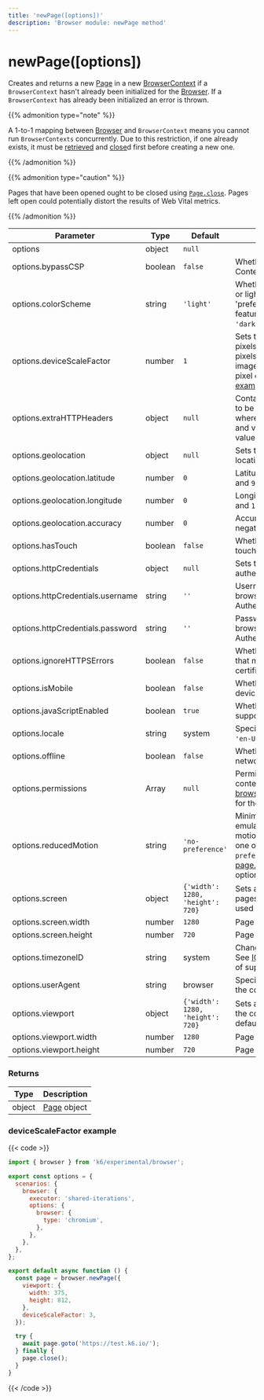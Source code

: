```yaml
---
title: 'newPage([options])'
description: 'Browser module: newPage method'
---
```


# newPage([options])

Creates and returns a new [Page](https://grafana.com/docs/k6/<K6_VERSION>/javascript-api/k6-experimental/browser/page/) in a new [BrowserContext](https://grafana.com/docs/k6/<K6_VERSION>/javascript-api/k6-experimental/browser/browsercontext/) if a `BrowserContext` hasn't already been initialized for the [Browser](https://grafana.com/docs/k6/<K6_VERSION>/javascript-api/k6-experimental/browser). If a `BrowserContext` has already been initialized an error is thrown.

{{% admonition type="note" %}}

A 1-to-1 mapping between [Browser](https://grafana.com/docs/k6/<K6_VERSION>/javascript-api/k6-experimental/browser) and `BrowserContext` means you cannot run `BrowserContexts` concurrently. Due to this restriction, if one already exists, it must be [retrieved](https://grafana.com/docs/k6/<K6_VERSION>/javascript-api/k6-experimental/browser/context) and [close](https://grafana.com/docs/k6/<K6_VERSION>/javascript-api/k6-experimental/browser/browsercontext/close)d first before creating a new one.

{{% /admonition %}}

{{% admonition type="caution" %}}

Pages that have been opened ought to be closed using [`Page.close`](https://grafana.com/docs/k6/<K6_VERSION>/javascript-api/k6-experimental/browser/page/close/). Pages left open could potentially distort the results of Web Vital metrics.

{{% /admonition %}}

<TableWithNestedRows>

| Parameter                                   | Type    | Default                          | Description                                                                                                                                                                                                                                                                              |
| ------------------------------------------- | ------- | -------------------------------- | ---------------------------------------------------------------------------------------------------------------------------------------------------------------------------------------------------------------------------------------------------------------------------------------- |
| options                                     | object  | `null`                           |                                                                                                                                                                                                                                                                                          |
| options.bypassCSP                           | boolean | `false`                          | Whether to bypass a page's Content-Security-Policy.                                                                                                                                                                                                                                      |
| options.colorScheme                         | string  | `'light'`                        | Whether to display a page in dark or light mode by emulating the 'prefers-colors-scheme' media feature. It can be one of `'light'`, `'dark'`, `'no-preference'`.                                                                                                                         |
| options.deviceScaleFactor <BWIPT id="433"/> | number  | `1`                              | Sets the resolution ratio in physical pixels to the resolution in CSS pixels i.e. if set higher than `1`, then images will look sharper on high pixel density screens. See an [example](#devicescalefactor-example) below.                                                               |
| options.extraHTTPHeaders                    | object  | `null`                           | Contains additional HTTP headers to be sent with every request, where the keys are HTTP headers and values are HTTP header values.                                                                                                                                                       |
| options.geolocation <BWIPT id="435"/>       | object  | `null`                           | Sets the user's geographical location.                                                                                                                                                                                                                                                   |
| options.geolocation.latitude                | number  | `0`                              | Latitude should be between `-90` and `90`.                                                                                                                                                                                                                                               |
| options.geolocation.longitude               | number  | `0`                              | Longitude should be between `-180` and `180`.                                                                                                                                                                                                                                            |
| options.geolocation.accuracy                | number  | `0`                              | Accuracy should only be a non-negative number. Defaults to `0`.                                                                                                                                                                                                                          |
| options.hasTouch <BWIPT id="436"/>          | boolean | `false`                          | Whether to simulate a device with touch events.                                                                                                                                                                                                                                          |
| options.httpCredentials                     | object  | `null`                           | Sets the credentials for HTTP authentication using Basic Auth.                                                                                                                                                                                                                           |
| options.httpCredentials.username            | string  | `''`                             | Username to pass to the web browser for Basic HTTP Authentication.                                                                                                                                                                                                                       |
| options.httpCredentials.password            | string  | `''`                             | Password to pass to the web browser for Basic HTTP Authentication.                                                                                                                                                                                                                       |
| options.ignoreHTTPSErrors                   | boolean | `false`                          | Whether to ignore HTTPS errors that may be caused by invalid certificates.                                                                                                                                                                                                               |
| options.isMobile                            | boolean | `false`                          | Whether to simulate a mobile device.                                                                                                                                                                                                                                                     |
| options.javaScriptEnabled                   | boolean | `true`                           | Whether to activate JavaScript support for the context.                                                                                                                                                                                                                                  |
| options.locale                              | string  | system                           | Specifies the user's locale, such as `'en-US'`, `'tr-TR'`, etc.                                                                                                                                                                                                                          |
| options.offline                             | boolean | `false`                          | Whether to emulate an offline network.                                                                                                                                                                                                                                                   |
| options.permissions                         | Array   | `null`                           | Permissions to grant for the context's pages. See [browserContext.grantPermissions()](https://grafana.com/docs/k6/<K6_VERSION>/javascript-api/k6-experimental/browser/browsercontext/grantpermissions) for the options.                                                                  |
| options.reducedMotion                       | string  | `'no-preference'`                | Minimizes the amount of motion by emulating the 'prefers-reduced-motion' media feature. It can be one of `'reduce'` and `'no-preference'`. See [page.emulateMedia()](https://grafana.com/docs/k6/<K6_VERSION>/javascript-api/k6-experimental/browser/page/emulatemedia) for the options. |
| options.screen                              | object  | `{'width': 1280, 'height': 720}` | Sets a window screen size for all pages in the context. It can only be used when the viewport is set.                                                                                                                                                                                    |
| options.screen.width                        | number  | `1280`                           | Page width in pixels.                                                                                                                                                                                                                                                                    |
| options.screen.height                       | number  | `720`                            | Page height in pixels.                                                                                                                                                                                                                                                                   |
| options.timezoneID                          | string  | system                           | Changes the context's timezone. See [ICU's metaZones.txt](https://cs.chromium.org/chromium/src/third_party/icu/source/data/misc/metaZones.txt?rcl=faee8bc70570192d82d2978a71e2a615788597d1) for a list of supported timezone IDs.                                                        |
| options.userAgent                           | string  | browser                          | Specifies the user agent to use in the context.                                                                                                                                                                                                                                          |
| options.viewport                            | object  | `{'width': 1280, 'height': 720}` | Sets a viewport size for all pages in the context. `null` disables the default viewport.                                                                                                                                                                                                 |
| options.viewport.width                      | number  | `1280`                           | Page width in pixels.                                                                                                                                                                                                                                                                    |
| options.viewport.height                     | number  | `720`                            | Page height in pixels.                                                                                                                                                                                                                                                                   |

</TableWithNestedRows>

### Returns

| Type   | Description                                                                                          |
| ------ | ---------------------------------------------------------------------------------------------------- |
| object | [Page](https://grafana.com/docs/k6/<K6_VERSION>/javascript-api/k6-experimental/browser/page/) object |

### deviceScaleFactor example

{{< code >}}

```javascript
import { browser } from 'k6/experimental/browser';

export const options = {
  scenarios: {
    browser: {
      executor: 'shared-iterations',
      options: {
        browser: {
          type: 'chromium',
        },
      },
    },
  },
};

export default async function () {
  const page = browser.newPage({
    viewport: {
      width: 375,
      height: 812,
    },
    deviceScaleFactor: 3,
  });

  try {
    await page.goto('https://test.k6.io/');
  } finally {
    page.close();
  }
}
```

{{< /code >}}
